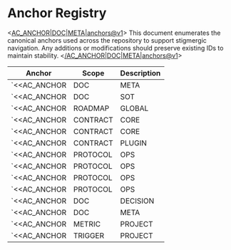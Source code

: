 # Anchor Registry

<<AC_ANCHOR|DOC|META|anchors@v1>>
This document enumerates the canonical anchors used across the repository to
support stigmergic navigation. Any additions or modifications should preserve
existing IDs to maintain stability.
<</AC_ANCHOR|DOC|META|anchors@v1>>

| Anchor | Scope | Description |
| --- | --- | --- |
| `<<AC_ANCHOR|DOC|META|readme@v1>>` | Root docs | Entry point overview (see `README.md`). |
| `<<AC_ANCHOR|DOC|SOT|index@v1>>` | SSOT index | Listing of authoritative documents (`/docs/sot/index.md`). |
| `<<AC_ANCHOR|ROADMAP|GLOBAL|baseline@v1>>` | Roadmap | Long-term and sprint goals (`ROADMAP.md`). |
| `<<AC_ANCHOR|CONTRACT|CORE|api@v1>>` | Contracts | Core API contract skeleton (`/contracts/core.api.v1.yaml`). |
| `<<AC_ANCHOR|CONTRACT|CORE|llm-client@v1>>` | Contracts | Shared LLM client expectations (`/contracts/core.llm-client.v1.yaml`). |
| `<<AC_ANCHOR|CONTRACT|PLUGIN|contract@v1>>` | Contracts | Plugin integration guarantees (`/contracts/plugin.contract.v1.yaml`). |
| `<<AC_ANCHOR|PROTOCOL|OPS|mr@v1>>` | Protocols | Merge request workflow (`/protocols/mr.md`). |
| `<<AC_ANCHOR|PROTOCOL|OPS|release@v1>>` | Protocols | Release procedure (`/protocols/release.md`). |
| `<<AC_ANCHOR|PROTOCOL|OPS|plugin-scaffold@v1>>` | Protocols | Plugin scaffolding steps (`/protocols/plugin-scaffold.md`). |
| `<<AC_ANCHOR|PROTOCOL|OPS|migration@v1>>` | Protocols | Database migration workflow (`/protocols/migration.md`). |
| `<<AC_ANCHOR|DOC|DECISION|adr-llm-integration@v1>>` | Decisions | LLM integration strategy ADR (`/docs/decisions/adr-0001-llm-integration.md`). |
| `<<AC_ANCHOR|DOC|META|status-ru@v1>>` | Meta | Russian-language project health summary (`/docs/meta/status_ru.md`). |
| `<<AC_ANCHOR|METRIC|PROJECT|registry@v1>>` | Metrics | Definitions and thresholds (`/metrics/registry.yaml`). |
| `<<AC_ANCHOR|TRIGGER|PROJECT|registry@v1>>` | Triggers | Context-trigger mappings (`/triggers/registry.yaml`). |
